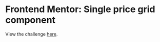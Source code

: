 # Frontend Mentor: Single price grid component

View the challenge [here](https://www.frontendmentor.io/challenges/single-price-grid-component-5ce41129d0ff452fec5abbbc).
